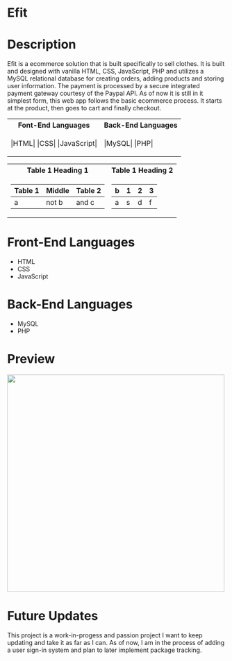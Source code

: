 # Efit

# Description
Efit is a ecommerce solution that is built specifically to sell clothes. It is built and designed with vanilla HTML, CSS, JavaScript, PHP and utilizes a MySQL relational database for creating orders, adding products and storing user information. The payment is processed by a secure integrated payment gateway courtesy of the Paypal API. As of now it is still in it simplest form, this web app follows the basic ecommerce process. It starts at the product, then goes to cart and finally checkout.

<table>
<tr> <th> Font-End Languages </th> <th> Back-End Languages </th> </tr>
<tr><td>

|HTML| 
|CSS| 
|JavaScript|

</td><td>

|MySQL| 
|PHP|
  
</td></tr> </table>

<table>
<tr><th>Table 1 Heading 1 </th><th>Table 1 Heading 2</th></tr>
<tr><td>

|Table 1| Middle | Table 2|
|--|--|--|
|a| not b|and c |

</td><td>

|b|1|2|3| 
|--|--|--|--|
|a|s|d|f|

</td></tr> </table>

# Front-End Languages
- HTML
- CSS
- JavaScript

# Back-End Languages
- MySQL
- PHP

# Preview
<img src="https://media.giphy.com/media/LLRd8RTIESyP4HverW/giphy.gif" width="500">

# Future Updates
This project is a work-in-progess and passion project I want to keep updating and take it as far as I can. As of now, I am in the process of adding a user sign-in system and plan to later implement package tracking.


